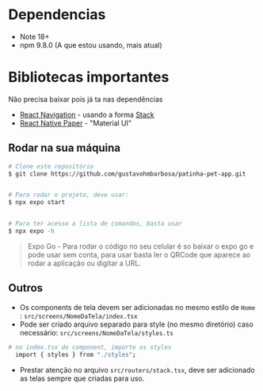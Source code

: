 # Dependencias

- Note 18+
- npm 9.8.0 (A que estou usando, mais atual)

# Bibliotecas importantes

Não precisa baixar pois já ta nas dependências

- [React Navigation](https://reactnavigation.org/) - usando a forma [Stack](https://reactnavigation.org/docs/stack-navigator)
- [React Native Paper](https://callstack.github.io/react-native-paper/) - "Material UI"

## Rodar na sua máquina

```bash
# Clone este repositório
$ git clone https://github.com/gustavohmbarbosa/patinha-pet-app.git


# Para rodar o projeto, deve usar:
$ npx expo start


# Para ter acesso a lista de comandos, basta usar
$ npx expo -h
```

> Expo Go - Para rodar o código no seu celular é so baixar o expo go e pode usar sem conta, para usar basta ler o QRCode que aparece ao rodar a aplicação ou digitar a URL.

## Outros

- Os components de tela devem ser adicionadas no mesmo estilo de `Home` : `src/screens/NomeDaTela/index.tsx`
- Pode ser criado arquivo separado para style (no mesmo diretório) caso necessário: `src/screens/NomeDaTela/styles.ts`

```bash
# no index.tsx do component, importe os styles
  import { styles } from "./styles";
```

- Prestar atenção no arquivo `src/routers/stack.tsx`, deve ser adicionado as telas sempre que criadas para uso.
